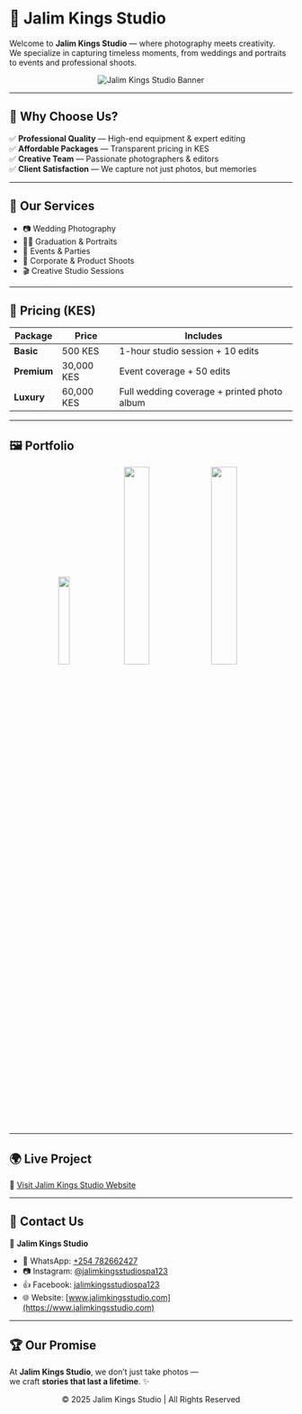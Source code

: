 # 📸 Jalim Kings Studio  

Welcome to **Jalim Kings Studio** — where photography meets creativity.  
We specialize in capturing timeless moments, from weddings and portraits to events and professional shoots.  

<p align="center">
  <img src="https://images.unsplash.com/photo-1526170375885-4d8ecf77b99f?ixlib=rb-4.0.3&auto=format&fit=crop&w=400&q=80" alt="Jalim Kings Studio Banner"/>
</p>

---

## 🌟 Why Choose Us?  

✅ **Professional Quality** — High-end equipment & expert editing  
✅ **Affordable Packages** — Transparent pricing in KES  
✅ **Creative Team** — Passionate photographers & editors  
✅ **Client Satisfaction** — We capture not just photos, but memories  

---

## 🎨 Our Services  

- 📷 Wedding Photography  
- 👩‍🎓 Graduation & Portraits  
- 🎉 Events & Parties  
- 🏢 Corporate & Product Shoots  
- 🎬 Creative Studio Sessions  

---

## 💸 Pricing (KES)  

| Package          | Price     | Includes |
|------------------|-----------|----------|
| **Basic**        | 500 KES | 1-hour studio session + 10 edits |
| **Premium**      | 30,000 KES | Event coverage + 50 edits |
| **Luxury**       | 60,000 KES | Full wedding coverage + printed photo album |

---

## 🖼️ Portfolio  

<p align="center">
  <img src="https://images.unsplash.com/photo-1529626455594-4ff0802cfb7e?ixlib=rb-4.0.3&auto=format&fit=crop&w=200&q=80" width="20%" />
  <img src="https://images.unsplash.com/photo-1522202176988-66273c2fd55f?ixlib=rb-4.0.3&auto=format&fit=crop&w=400&q=80" width="30%" />
  <img src="https://images.unsplash.com/photo-1519741497674-611481863552?ixlib=rb-4.0.3&auto=format&fit=crop&w=400&q=80" width="30%" />
</p>

---

## 🌍 Live Project  

🔗 [Visit Jalim Kings Studio Website](https://jalim.netlify.app/)  

---

## 📲 Contact Us  

📍 **Jalim Kings Studio**  
- 📱 WhatsApp: [+254 782662427](https://wa.me/254782662427)  
- 📷 Instagram: [@jalimkingsstudiospa123](https://instagram.com/jalimkingsstudiospa123)  
- 👍 Facebook: [jalimkingsstudiospa123](https://facebook.com/jalimkingsstudiospa123)  
- 🌐 Website: [www.jalimkingsstudio.com](https://www.jalimkingsstudio.com)  

---

## 🏆 Our Promise  

At **Jalim Kings Studio**, we don’t just take photos —  
we craft **stories that last a lifetime**. ✨  

<p align="center">
  © 2025 Jalim Kings Studio | All Rights Reserved
</p>
